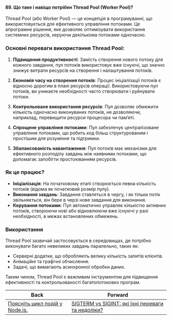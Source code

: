 #### 89. Що таке і навіщо потрібен Thread Pool (Worker Pool)?

Thread Pool (або Worker Pool) — це концепція в програмуванні, що використовується для ефективного управління потоками. Це апрограмне рішення, яке дозволяє оптимізувати використання системних ресурсів, керуючи декількома потоками одночасно.

### Основні переваги використання Thread Pool:

1. **Підвищення продуктивності**: Замість створення нового потоку для кожного завдання, пул потоків використовує вже існуючі, що значно знижує витрати ресурсів на створення і налаштування потоків.

2. **Економія часу на створення потоків**: Процес ініціалізації потоків є відносно дорогим в плані ресурсів операції. Використовуючи пул потоків, ви уникаєте необхідності часто створювати і руйнувати потоки.

3. **Контрольоване використання ресурсів**: Пул дозволяє обмежити кількість одночасно виконуваних потоків, не дозволяючи, наприклад, перевищити ресурси процесора чи пам’яті.

4. **Спрощене управління потоками**: Пул забезпечує централізоване управління потоками, що робить код більш структурованим і простішим для розуміння та підтримки.

5. **Збалансованість навантаження**: Пул потоків має механізми для ефективного розподілу завдань між наявними потоками, що допомагає запобігти простоюванням ресурсів.

### Як це працює?

- **Ініціалізація**: На початковому етапі створюється певна кількість потоків (відома як початковий розмір пулу).
- **Виконання завдань**: Завдання ставляться в чергу, і як тільки потік звільняється, він бере в черзі нове завдання для виконання.
- **Керування потоками**: Пул автоматично управляє кількістю активних потоків, створюючи нові або відновлюючи вже існуючі у разі необхідності, в межах встановлених обмежень.

### Використання

Thread Pool зазвичай застосовується в середовищах, де потрібно виконувати багато невеликих завдань паралельно, таких як:
- Серверні додатки, що обробляють велику кількість запитів клієнтів.
- Анімаційні та графічні обчислення.
- Задачі, що вимагають асинхронної обробки даних.

Таким чином, Thread Pool є важливим інструментом для підвищення ефективності та контрольованості багатопотокових програм.

| Back | Forward |
|---|---|
| [Поясніть цикл подій у Node.js.](/ua/middle/nodejs/what-are-the-lifecycle-events-in-nodejs.md)  | [SIGTERM vs SIGINT: які їхні переваги та недоліки?](/ua/middle/nodejs/comparing-sigterm-and-sigint-signals.md) |